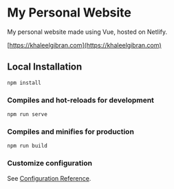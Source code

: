 # My Personal Website

My personal website made using Vue, hosted on Netlify.

[https://khaleelgibran.com](https://khaleelgibran.com)

## Local Installation
```
npm install
```

### Compiles and hot-reloads for development
```
npm run serve
```

### Compiles and minifies for production
```
npm run build
```

### Customize configuration
See [Configuration Reference](https://cli.vuejs.org/config/).
